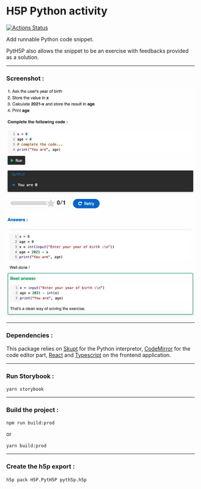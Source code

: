 # H5P Python activity 

[![Actions Status](https://github.com/Hipjea/h5p-pyth5p/workflows/Tests/badge.svg)](https://github.com/Hipjea/h5p-pyth5p/actions)

Add runnable Python code snippet. 

PytH5P also allows the snippet to be an exercise with feedbacks provided as a solution.

---

### Screenshot :

![PytH5P activity screenshot](./screenshot.jpg)

---

### Dependencies :

This package relies on [Skupt](https://github.com/skulpt/skulpt) for the Python interpretor, [CodeMirror](https://github.com/codemirror/CodeMirror) for the code editor part, [React](https://github.com/facebook/react) and [Typescript](https://www.typescriptlang.org) on the frontend application.

---

### Run Storybook :

```
yarn storybook
```

---

### Build the project :

```
npm run build:prod
```

or

```
yarn build:prod
```

---

### Create the h5p export :

```
h5p pack H5P.PytH5P pyth5p.h5p
```
